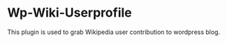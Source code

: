 Wp-Wiki-Userprofile
===================

This plugin is used to grab Wikipedia user contribution to wordpress blog. 
